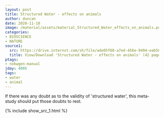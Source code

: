 ```yaml
---
layout: post
title: Structured Water - effects on animals
author: duncan
date: 2020-11-10
image: /material/assets/material_Structured_Water_effects_on_animals.png
categories:
- BIOSCIENCE
- NATURE
source1:
  src: https://drive.internxt.com/sh/file/ade05f60-a7ed-456e-9494-eab560086ebb/708ed630ce28c60ec2964b1aca7ad0e930ba19649a2aab29593be1103a9a19cf
  title: View/Download 'Structured Water - effects on animals' (42 pages)
ptags:
- nokwgen-manual
jday: 4095
tags:
- water
- animal
---
```


If there was any doubt as to the validity of  'structured water', this meta-study should put those doubts to rest. 

<!--more-->

{% include show_src_1.html %}

